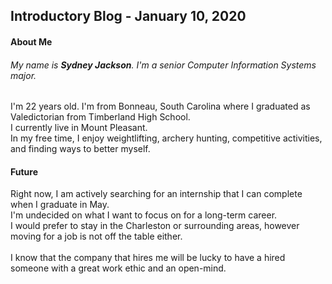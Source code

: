 ## Introductory Blog - January 10, 2020
#### About Me
###### My name is **Sydney Jackson**. I'm a senior Computer Information Systems major.
I'm 22 years old. I'm from Bonneau, South Carolina where I graduated as Valedictorian from Timberland High School. <br />
I currently live in Mount Pleasant. <br />
In my free time, I enjoy weightlifting, archery hunting, competitive activities, and finding ways to better myself.
#### Future
Right now, I am actively searching for an internship that I can complete when I graduate in May. <br />
I'm undecided on what I want to focus on for a long-term career. <br />
I would prefer to stay in the Charleston or surrounding areas, however moving for a job is not off the table either. <br /> <br />
I know that the company that hires me will be lucky to have a hired someone with a great work ethic and an open-mind. 
